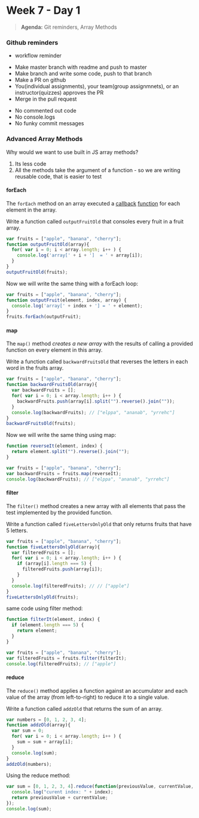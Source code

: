 # Week 7 - Day 1

> **Agenda:** Git reminders, Array Methods


### Github reminders

* workflow reminder
- Make master branch with readme and push to master
- Make branch and write some code, push to that branch
- Make a PR on github
- You(individual assignments), your team(group assignmnets), or an instructor(quizzes) approves the PR
- Merge in the pull request
* No commented out code
* No console.logs
* No funky commit messages



### Advanced Array Methods
Why would we want to use built in JS array methods?

1.  Its less code
2.  All the methods take the argument of a function - so we are writing reusable code, that is easier to test

#### forEach

The `forEach` method on an array executed a [callback](http://www.impressivewebs.com/callback-functions-javascript/) [function](http://javascriptissexy.com/understand-javascript-callback-functions-and-use-them/) for each element in the array.


Write a function called `outputFruitOld` that consoles every fruit in a fruit array.
```js
var fruits = ["apple", "banana", "cherry"];
function outputFruitOld(array){
  for( var i = 0; i < array.length; i++ ) {
    console.log('array[' + i + ']  = ' + array[i]);
  }   
}
outputFruitOld(fruits);
```
Now we will write the same thing with a forEach loop:

```js
var fruits = ["apple", "banana", "cherry"];
function outputFruit(element, index, array) {
  console.log('array[' + index + '] = ' + element);
}
fruits.forEach(outputFruit);
```

#### map

The `map()` method *creates a new array* with the results of calling a provided function on every element in this array.

Write a function called `backwardFruitsOld` that reverses the letters in each word in the fruits array.

```js
var fruits = ["apple", "banana", "cherry"];
function backwardFruitsOld(array){
  var backwardFruits = [];
  for( var i = 0; i < array.length; i++ ) {
    backwardFruits.push(array[i].split("").reverse().join(""));
  }
  console.log(backwardFruits); // ["elppa", "ananab", "yrrehc"]
}
backwardFruitsOld(fruits);
```

Now we will write the same thing using map:


```js
function reverseIt(element, index) {
  return element.split("").reverse().join("");
}

var fruits = ["apple", "banana", "cherry"];
var backwardFruits = fruits.map(reverseIt); 
console.log(backwardFruits); // ["elppa", "ananab", "yrrehc"]
```


#### filter

The `filter()` method creates a new array with all elements that pass the test implemented by the provided function.

Write a function called `fiveLettersOnlyOld` that only returns fruits that have 5 letters.

```js
var fruits = ["apple", "banana", "cherry"];
function fiveLettersOnlyOld(array){
  var filteredFruits = [];
  for( var i = 0; i < array.length; i++ ) {
    if (array[i].length === 5) {
      filteredFruits.push(array[i]);
    }
  }
  console.log(filteredFruits); // // ["apple"]
}
fiveLettersOnlyOld(fruits);
```

same code using filter method:


```js
function filterIt(element, index) {
  if (element.length === 5) {
    return element;
  }
}

var fruits = ["apple", "banana", "cherry"];
var filteredFruits = fruits.filter(filterIt);
console.log(filteredFruits); // ["apple"]
```


#### reduce

The `reduce()` method applies a function against an accumulator and each value of the array (from left-to-right) to reduce it to a single value.

Write a function called `addzOld` that returns the sum of an array.
```js
var numbers = [0, 1, 2, 3, 4];
function addzOld(array){
  var sum = 0;
  for( var i = 0; i < array.length; i++ ) {
    sum = sum + array[i];
  }
  console.log(sum);
}
addzOld(numbers);
```

Using the reduce method:

```js
var sum = [0, 1, 2, 3, 4].reduce(function(previousValue, currentValue, index) {
  console.log("curent index: " + index);
  return previousValue + currentValue;
});
console.log(sum);
```

